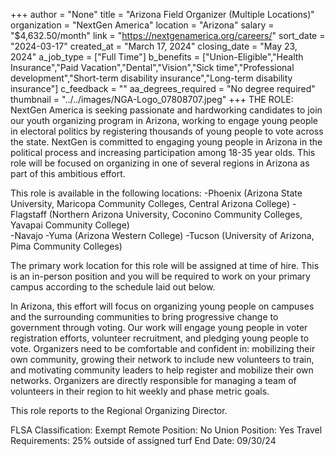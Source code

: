+++
author = "None"
title = "Arizona Field Organizer (Multiple Locations)"
organization = "NextGen America"
location = "Arizona"
salary = "$4,632.50/month"
link = "https://nextgenamerica.org/careers/"
sort_date = "2024-03-17"
created_at = "March 17, 2024"
closing_date = "May 23, 2024"
a_job_type = ["Full Time"]
b_benefits = ["Union-Eligible","Health Insurance","Paid Vacation","Dental","Vision","Sick time","Professional development","Short-term disability insurance","Long-term disability insurance"]
c_feedback = ""
aa_degrees_required = "No degree required"
thumbnail = "../../images/NGA-Logo_07808707.jpeg"
+++
THE ROLE: 
NextGen America is seeking passionate and hardworking candidates to join our youth organizing program in Arizona, working to engage young people in electoral politics by registering thousands of young people to vote across the state. NextGen is committed to engaging young people in Arizona in the political process and increasing participation among 18-35 year olds. This role will be focused on organizing in one of several regions in Arizona as part of this ambitious effort. 

This role is available in the following locations: 
-Phoenix (Arizona State University, Maricopa Community Colleges, Central Arizona College)
-Flagstaff (Northern Arizona University, Coconino Community Colleges, Yavapai Community College)  
-Navajo
-Yuma (Arizona Western College)
-Tucson (University of Arizona, Pima Community Colleges)

The primary work location for this role will be assigned at time of hire. This is an in-person position and you will be required to work on your primary campus according to the schedule laid out below. 

In Arizona, this effort will focus on organizing young people on campuses and the surrounding communities to bring progressive change to government through voting. Our work will engage young people in voter registration efforts, volunteer recruitment, and pledging young people to vote. Organizers need to be comfortable and confident in: mobilizing their own community, growing their network to include new volunteers to train, and motivating community leaders to help register and mobilize their own networks. Organizers are directly responsible for managing a team of volunteers in their region to hit weekly and phase metric goals. 

This role reports to the Regional Organizing Director. 

FLSA Classification: Exempt
Remote Position: No
Union Position: Yes
Travel Requirements: 25% outside of assigned turf
End Date: 09/30/24
